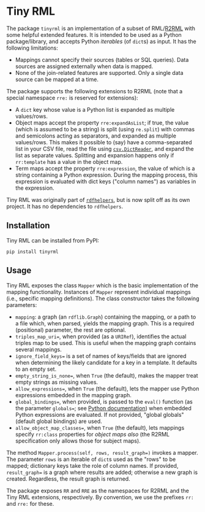 # Tiny RML

The package `tinyrml` is an implementation of a subset of RML/[R2RML](https://www.w3.org/TR/r2rml/) with some helpful extended features. It is intended to be used as a Python package/library, and accepts Python *iterables* (of `dict`s) as input. It has the following limitations:

  + Mappings cannot specify their sources (tables or SQL queries). Data sources are assigned externally when data is mapped.
  + None of the join-related features are supported. Only a single data source can be mapped at a time.

The package supports the following extensions to R2RML (note that a special namespace `rre:` is reserved for extensions):

  + A `dict` key whose value is a Python list is expanded as multiple values/rows.
  + Object maps accept the property `rre:expandAsList`; if true, the value (which is assumed to be a string) is split (using `re.split`) with commas and semicolons acting as separators, and expanded as multiple values/rows. This makes it possible to (say) have a comma-separated list in your CSV file, read the file using [`csv.DictReader`](https://docs.python.org/3/library/csv.html?highlight=dictreader#csv.DictReader), and expand the list as separate values. Splitting and expansion happens only if `rr:template` has a value in the object map.
  + Term maps accept the property `rre:expression`, the value of which is a string containing a Python expression. During the mapping process, this expression is evaluated with dict keys ("column names") as variables in the expression.

Tiny RML was originally part of [`rdfhelpers`](https://gitlab.com/somanyaircraft/rdfhelpers), but is now split off as its own project. It has no dependencies to `rdfhelpers`.

## Installation

Tiny RML can be installed from PyPI:

```commandline
pip install tinyrml
```

## Usage

Tiny RML exposes the class `Mapper` which is the basic implementation of the mapping functionality. Instances of `Mapper` represent individual mappings (i.e., specific mapping definitions). The class constructor takes the following parameters:

  + `mapping`: a graph (an `rdflib.Graph`) containing the mapping, or a path to a file which, when parsed, yields the mapping graph. This is a required (positional) parameter, the rest are optional.
 + `triples_map_uri=`, when provided (as a `URIRef`), identifies the actual triples map to be used. This is useful when the mapping graph contains several mappings.
 + `ignore_field_keys=` is a set of names of keys/fields that are ignored when determining the likely candidate for a key in a template. It defaults to an empty set.
 + `empty_string_is_none=`, when `True` (the default), makes the mapper treat empty strings as missing values.
 + `allow_expressions=`, when `True` (the default), lets the mapper use Python expressions embedded in the mapping graph.
 + `global_bindings=`, when provided, is passed to the `eval()` function (as the parameter `globals=`; see [Python documentation](https://docs.python.org/3/library/functions.html?highlight=eval#eval)) when embedded Python expressions are evaluated. If not provided, "global globals" (default global bindings) are used.
 + `allow_object_map_classes=`, when `True` (the default), lets mappings specify `rr:class` properties for _object maps also_ (the R2RML specification only allows those for subject maps).

The method `Mapper.process(self, rows, result_graph=)` invokes a mapper. The parameter `rows` is an iterable of `dict`s used as the "rows" to be mapped; dictionary keys take the role of column names. If provided, `result_graph=` is a graph where results are added; otherwise a new graph is created. Regardless, the result graph is returned.

The package exposes `RR` and `RRE` as the namespaces for R2RML and the Tiny RML extensions, respectively. By convention, we use the prefixes `rr:` and `rre:` for these.
